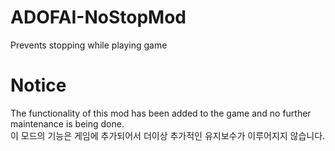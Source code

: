 # ADOFAI-NoStopMod
Prevents stopping while playing game

# Notice

The functionality of this mod has been added to the game and no further maintenance is being done.  
이 모드의 기능은 게임에 추가되어서 더이상 추가적인 유지보수가 이루어지지 않습니다.
